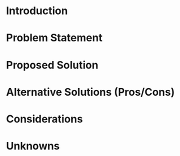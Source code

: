 # Introduction

# Problem Statement

# Proposed Solution

# Alternative Solutions (Pros/Cons)

# Considerations

# Unknowns
